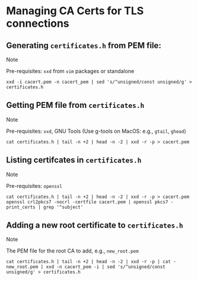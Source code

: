 # Managing CA Certs for TLS connections

## Generating `certificates.h` from PEM file:

> [!NOTE]
> Pre-requisites: `xxd` from `vim` packages or standalone
```
xxd -i cacert.pem -n cacert_pem | sed 's/^unsigned/const unsigned/g' > certificates.h
```

## Getting PEM file from `certificates.h`

> [!NOTE]
> Pre-requisites: `xxd`, GNU Tools (Use g-tools on MacOS: e.g., `gtail`, `ghead`)
```
cat certificates.h | tail -n +2 | head -n -2 | xxd -r -p > cacert.pem
```
## Listing certifcates in `certificates.h`

> [!NOTE]
> Pre-requisites: `openssl`

```
cat certificates.h | tail -n +2 | head -n -2 | xxd -r -p > cacert.pem
openssl crl2pkcs7 -nocrl -certfile cacert.pem | openssl pkcs7 -print_certs | grep '^subject'
```

## Adding a new root certificate to `certificates.h`

> [!Note]
> The PEM file for the root CA to add, e.g., `new_root.pem` 

```
cat certificates.h | tail -n +2 | head -n -2 | xxd -r -p | cat - new_root.pem | xxd -n cacert_pem -i | sed 's/^unsigned/const unsigned/g' > certificates.h
```
